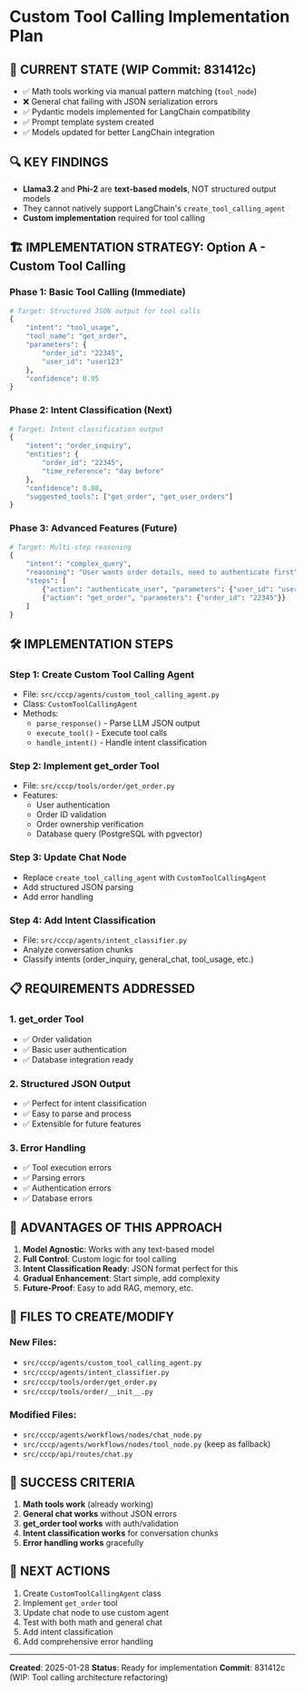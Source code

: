 # Custom Tool Calling Implementation Plan

## 🎯 **CURRENT STATE (WIP Commit: 831412c)**
- ✅ Math tools working via manual pattern matching (`tool_node`)
- ❌ General chat failing with JSON serialization errors
- ✅ Pydantic models implemented for LangChain compatibility
- ✅ Prompt template system created
- ✅ Models updated for better LangChain integration

## 🔍 **KEY FINDINGS**
- **Llama3.2** and **Phi-2** are **text-based models**, NOT structured output models
- They cannot natively support LangChain's `create_tool_calling_agent`
- **Custom implementation** required for tool calling

## 🏗️ **IMPLEMENTATION STRATEGY: Option A - Custom Tool Calling**

### **Phase 1: Basic Tool Calling (Immediate)**
```python
# Target: Structured JSON output for tool calls
{
    "intent": "tool_usage",
    "tool_name": "get_order",
    "parameters": {
        "order_id": "22345",
        "user_id": "user123"
    },
    "confidence": 0.95
}
```

### **Phase 2: Intent Classification (Next)**
```python
# Target: Intent classification output
{
    "intent": "order_inquiry",
    "entities": {
        "order_id": "22345",
        "time_reference": "day before"
    },
    "confidence": 0.88,
    "suggested_tools": ["get_order", "get_user_orders"]
}
```

### **Phase 3: Advanced Features (Future)**
```python
# Target: Multi-step reasoning
{
    "intent": "complex_query",
    "reasoning": "User wants order details, need to authenticate first",
    "steps": [
        {"action": "authenticate_user", "parameters": {"user_id": "user123"}},
        {"action": "get_order", "parameters": {"order_id": "22345"}}
    ]
}
```

## 🛠️ **IMPLEMENTATION STEPS**

### **Step 1: Create Custom Tool Calling Agent**
- File: `src/cccp/agents/custom_tool_calling_agent.py`
- Class: `CustomToolCallingAgent`
- Methods:
  - `parse_response()` - Parse LLM JSON output
  - `execute_tool()` - Execute tool calls
  - `handle_intent()` - Handle intent classification

### **Step 2: Implement get_order Tool**
- File: `src/cccp/tools/order/get_order.py`
- Features:
  - User authentication
  - Order ID validation
  - Order ownership verification
  - Database query (PostgreSQL with pgvector)

### **Step 3: Update Chat Node**
- Replace `create_tool_calling_agent` with `CustomToolCallingAgent`
- Add structured JSON parsing
- Add error handling

### **Step 4: Add Intent Classification**
- File: `src/cccp/agents/intent_classifier.py`
- Analyze conversation chunks
- Classify intents (order_inquiry, general_chat, tool_usage, etc.)

## 📋 **REQUIREMENTS ADDRESSED**

### **1. get_order Tool**
- ✅ Order validation
- ✅ Basic user authentication
- ✅ Database integration ready

### **2. Structured JSON Output**
- ✅ Perfect for intent classification
- ✅ Easy to parse and process
- ✅ Extensible for future features

### **3. Error Handling**
- ✅ Tool execution errors
- ✅ Parsing errors
- ✅ Authentication errors
- ✅ Database errors

## 🚀 **ADVANTAGES OF THIS APPROACH**

1. **Model Agnostic**: Works with any text-based model
2. **Full Control**: Custom logic for tool calling
3. **Intent Classification Ready**: JSON format perfect for this
4. **Gradual Enhancement**: Start simple, add complexity
5. **Future-Proof**: Easy to add RAG, memory, etc.

## 📁 **FILES TO CREATE/MODIFY**

### **New Files:**
- `src/cccp/agents/custom_tool_calling_agent.py`
- `src/cccp/agents/intent_classifier.py`
- `src/cccp/tools/order/get_order.py`
- `src/cccp/tools/order/__init__.py`

### **Modified Files:**
- `src/cccp/agents/workflows/nodes/chat_node.py`
- `src/cccp/agents/workflows/nodes/tool_node.py` (keep as fallback)
- `src/cccp/api/routes/chat.py`

## 🎯 **SUCCESS CRITERIA**

1. **Math tools work** (already working)
2. **General chat works** without JSON errors
3. **get_order tool works** with auth/validation
4. **Intent classification works** for conversation chunks
5. **Error handling works** gracefully

## 📝 **NEXT ACTIONS**

1. Create `CustomToolCallingAgent` class
2. Implement `get_order` tool
3. Update chat node to use custom agent
4. Test with both math and general chat
5. Add intent classification
6. Add comprehensive error handling

---
**Created**: 2025-01-28
**Status**: Ready for implementation
**Commit**: 831412c (WIP: Tool calling architecture refactoring)

